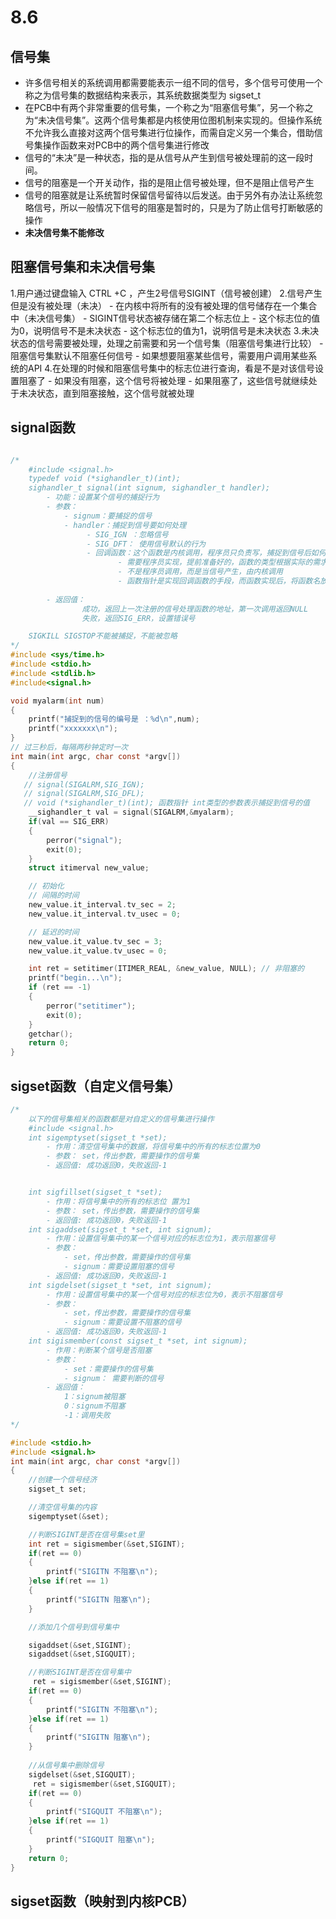 # 8.6
## 信号集
- 许多信号相关的系统调用都需要能表示一组不同的信号，多个信号可使用一个称之为信号集的数据结构来表示，其系统数据类型为 sigset_t
- 在PCB中有两个非常重要的信号集，一个称之为“阻塞信号集”，另一个称之为“未决信号集”。这两个信号集都是内核使用位图机制来实现的。但操作系统不允许我么直接对这两个信号集进行位操作，而需自定义另一个集合，借助信号集操作函数来对PCB中的两个信号集进行修改
- 信号的“未决”是一种状态，指的是从信号从产生到信号被处理前的这一段时间。
- 信号的阻塞是一个开关动作，指的是阻止信号被处理，但不是阻止信号产生
- 信号的阻塞就是让系统暂时保留信号留待以后发送。由于另外有办法让系统忽略信号，所以一般情况下信号的阻塞是暂时的，只是为了防止信号打断敏感的操作
- **未决信号集不能修改**
## 阻塞信号集和未决信号集
1.用户通过键盘输入 CTRL +C ，产生2号信号SIGINT（信号被创建）
2.信号产生但是没有被处理（未决）
	- 在内核中将所有的没有被处理的信号储存在一个集合中（未决信号集）
	- SIGINT信号状态被存储在第二个标志位上
		- 这个标志位的值为0，说明信号不是未决状态
		- 这个标志位的值为1，说明信号是未决状态
3.未决状态的信号需要被处理，处理之前需要和另一个信号集（阻塞信号集进行比较）
	- 阻塞信号集默认不阻塞任何信号
	- 如果想要阻塞某些信号，需要用户调用某些系统的API
4.在处理的时候和阻塞信号集中的标志位进行查询，看是不是对该信号设置阻塞了
	- 如果没有阻塞，这个信号将被处理
	- 如果阻塞了，这些信号就继续处于未决状态，直到阻塞接触，这个信号就被处理

## signal函数

```c

/*
    #include <signal.h>
    typedef void (*sighandler_t)(int);
    sighandler_t signal(int signum, sighandler_t handler);
        - 功能：设置某个信号的捕捉行为
        - 参数：
            - signum：要捕捉的信号
            - handler：捕捉到信号要如何处理
                 - SIG_IGN ：忽略信号
                 - SIG_DFT： 使用信号默认的行为
                 - 回调函数：这个函数是内核调用，程序员只负责写，捕捉到信号后如何去处理信号
                        - 需要程序员实现，提前准备好的，函数的类型根据实际的需求，看函数指针的定义
                        - 不是程序员调用，而是当信号产生，由内核调用
                        - 函数指针是实现回调函数的手段，而函数实现后，将函数名放到函数值指针的位置即可
        
        - 返回值：
                成功，返回上一次注册的信号处理函数的地址，第一次调用返回NULL
                失败，返回SIG_ERR，设置错误号

    SIGKILL SIGSTOP不能被捕捉，不能被忽略
*/
#include <sys/time.h>
#include <stdio.h>
#include <stdlib.h>
#include<signal.h>

void myalarm(int num) 
{
    printf("捕捉到的信号的编号是 ：%d\n",num);
    printf("xxxxxxx\n");
}
// 过三秒后，每隔两秒钟定时一次
int main(int argc, char const *argv[])
{
    //注册信号
   // signal(SIGALRM,SIG_IGN);
   // signal(SIGALRM,SIG_DFL);
   // void (*sighandler_t)(int); 函数指针 int类型的参数表示捕捉到信号的值
    __sighandler_t val = signal(SIGALRM,&myalarm);
    if(val == SIG_ERR)
    {
        perror("signal");
        exit(0);
    }
    struct itimerval new_value;

    // 初始化
    // 间隔的时间
    new_value.it_interval.tv_sec = 2;
    new_value.it_interval.tv_usec = 0;

    // 延迟的时间
    new_value.it_value.tv_sec = 3;
    new_value.it_value.tv_usec = 0;

    int ret = setitimer(ITIMER_REAL, &new_value, NULL); // 非阻塞的
    printf("begin...\n");
    if (ret == -1)
    {
        perror("setitimer");
        exit(0);
    }
    getchar();
    return 0;
}
```
## sigset函数（自定义信号集）
```c
/*
    以下的信号集相关的函数都是对自定义的信号集进行操作
    #include <signal.h>
    int sigemptyset(sigset_t *set);
        - 作用：清空信号集中的数据，将信号集中的所有的标志位置为0
        - 参数： set，传出参数，需要操作的信号集
        - 返回值: 成功返回0，失败返回-1


    int sigfillset(sigset_t *set);
        - 作用：将信号集中的所有的标志位 置为1
        - 参数： set，传出参数，需要操作的信号集
        - 返回值: 成功返回0，失败返回-1
    int sigaddset(sigset_t *set, int signum);
        - 作用：设置信号集中的某一个信号对应的标志位为1，表示阻塞信号
        - 参数： 
            - set，传出参数，需要操作的信号集
            - signum：需要设置阻塞的信号
        - 返回值: 成功返回0，失败返回-1
    int sigdelset(sigset_t *set, int signum);
        - 作用：设置信号集中的某一个信号对应的标志位为0，表示不阻塞信号
        - 参数： 
            - set，传出参数，需要操作的信号集
            - signum：需要设置不阻塞的信号
        - 返回值: 成功返回0，失败返回-1
    int sigismember(const sigset_t *set, int signum);
        - 作用：判断某个信号是否阻塞
        - 参数：
            - set：需要操作的信号集
            - signum： 需要判断的信号
        - 返回值：
            1：signum被阻塞
            0：signum不阻塞
            -1：调用失败
*/

#include <stdio.h>
#include <signal.h>
int main(int argc, char const *argv[])
{
    //创建一个信号经济
    sigset_t set;

    //清空信号集的内容
    sigemptyset(&set);

    //判断SIGINT是否在信号集set里
    int ret = sigismember(&set,SIGINT);
    if(ret == 0)
    {
        printf("SIGITN 不阻塞\n");
    }else if(ret == 1)
    {
        printf("SIGITN 阻塞\n");
    }

    //添加几个信号到信号集中

    sigaddset(&set,SIGINT);
    sigaddset(&set,SIGQUIT);

    //判断SIGINT是否在信号集中
     ret = sigismember(&set,SIGINT);
    if(ret == 0)
    {
        printf("SIGITN 不阻塞\n");
    }else if(ret == 1)
    {
        printf("SIGITN 阻塞\n");
    }
    
    //从信号集中删除信号
    sigdelset(&set,SIGQUIT);
     ret = sigismember(&set,SIGQUIT);
    if(ret == 0)
    {
        printf("SIGQUIT 不阻塞\n");
    }else if(ret == 1)
    {
        printf("SIGQUIT 阻塞\n");
    }
    return 0;
}

```
## sigset函数（映射到内核PCB）

```c



```